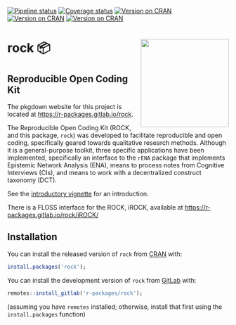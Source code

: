 
<!-- README.md is generated from README.Rmd. Please edit that file -->

<!-- badges: start -->

[![Pipeline
status](https://gitlab.com/r-packages/rock/badges/master/pipeline.svg)](https://gitlab.com/r-packages/rock/commits/master)
[![Coverage
status](https://codecov.io/gl/r-packages/rock/branch/master/graph/badge.svg)](https://codecov.io/gl/r-packages/rock?branch=master)
[![Version on
CRAN](https://www.r-pkg.org/badges/version/rock?color=brightgreen)](https://cran.r-project.org/package=rock)
[![Version on
CRAN](https://cranlogs.r-pkg.org/badges/last-month/rock?color=brightgreen)](https://cran.r-project.org/package=rock)
[![Version on
CRAN](https://cranlogs.r-pkg.org/badges/grand-total/rock?color=brightgreen)](https://cran.r-project.org/package=rock)
<!-- [![Dependency status](https://tinyverse.netlify.com/badge/rock)](https://CRAN.R-project.org/package=rock) -->
<!-- badges: end -->

# <img src='img/hex-logo.png' align="right" height="200" /> rock 📦

## Reproducible Open Coding Kit

The pkgdown website for this project is located at
<https://r-packages.gitlab.io/rock>.

<!--------------------------------------------->

<!-- Start of a custom bit for every package -->

<!--------------------------------------------->

The Reproducible Open Coding Kit (ROCK, and this package, `rock`) was
developed to facilitate reproducible and open coding, specifically
geared towards qualitative research methods. Although it is a
general-purpose toolkit, three specific applications have been
implemented, specifically an interface to the `rENA` package that
implements Epistemic Network Analysis (ENA), means to process notes from
Cognitive Interviews (CIs), and means to work with a decentralized
construct taxonomy (DCT).

See the [introductory
vignette](https://r-packages.gitlab.io/rock/articles/introduction_to_rock.html)
for an introduction.

There is a FLOSS interface for the ROCK, iROCK, available at
<https://r-packages.gitlab.io/rock/iROCK/>

<!--------------------------------------------->

<!--  End of a custom bit for every package  -->

<!--------------------------------------------->

## Installation

You can install the released version of `rock` from
[CRAN](https://CRAN.R-project.org) with:

``` r
install.packages('rock');
```

You can install the development version of `rock` from
[GitLab](https://about.gitlab.com/) with:

``` r
remotes::install_gitlab('r-packages/rock');
```

(assuming you have `remotes` installed; otherwise, install that first
using the `install.packages` function)

<!--------------------------------------------->

<!-- Start of a custom bit for every package -->

<!--------------------------------------------->

<!-- ## References -->

<!-- van Woerkum, C. and Aarts, N. (2012), ‘Accountability: New challenges, new forms’, *Journal of Organizational Transformation & Social Change*, 9, pp. 271–283, \doi{10.1386/jots.9.3.271_1}. -->

<!--------------------------------------------->

<!--  End of a custom bit for every package  -->

<!--------------------------------------------->
